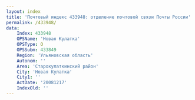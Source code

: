 ```yaml
---
layout: index
title: 'Почтовый индекс 433948: отделение почтовой связи Почты России'
permalink: /433948/
data:
    Index: 433948
    OPSName: 'Новая Кулатка'
    OPSType: О
    OPSSubm: 433849
    Region: 'Ульяновская область'
    Autonom: ''
    Area: 'Старокулаткинский район'
    City: 'Новая Кулатка'
    City1: ''
    ActDate: '20081217'
    IndexOld: ''
---
```


